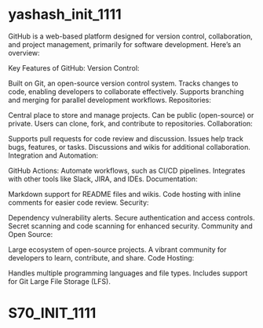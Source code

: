 # yashash_init_1111


GitHub is a web-based platform designed for version control, collaboration, and project management, primarily for software development. Here’s an overview:

Key Features of GitHub:
Version Control:

Built on Git, an open-source version control system.
Tracks changes to code, enabling developers to collaborate effectively.
Supports branching and merging for parallel development workflows.
Repositories:

Central place to store and manage projects.
Can be public (open-source) or private.
Users can clone, fork, and contribute to repositories.
Collaboration:

Supports pull requests for code review and discussion.
Issues help track bugs, features, or tasks.
Discussions and wikis for additional collaboration.
Integration and Automation:

GitHub Actions: Automate workflows, such as CI/CD pipelines.
Integrates with other tools like Slack, JIRA, and IDEs.
Documentation:

Markdown support for README files and wikis.
Code hosting with inline comments for easier code review.
Security:

Dependency vulnerability alerts.
Secure authentication and access controls.
Secret scanning and code scanning for enhanced security.
Community and Open Source:

Large ecosystem of open-source projects.
A vibrant community for developers to learn, contribute, and share.
Code Hosting:

Handles multiple programming languages and file types.
Includes support for Git Large File Storage (LFS).

# S70_INIT_1111

